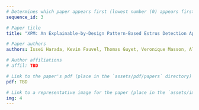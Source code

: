 ```yaml
---
# Determines which paper appears first (lowest number (0) appears first)
sequence_id: 3

# Paper title
title: "XPM: An Explainable-by-Design Pattern-Based Estrus Detection Approach to Improve Resource Use in Dairy Farms (Oral)"

# Paper authors
authors: Issei Harada, Kevin Fauvel, Thomas Guyet, Veronique Masson, Alexandre Termier, Philippe Faverdin

# Author affiliations
# affil: TBD

# Link to the paper's pdf (place in the `assets/pdf/papers` directory)
pdf: TBD

# Link to a representative image for the paper (place in the `assets/img/papers` directory)
img: 4
---
```

